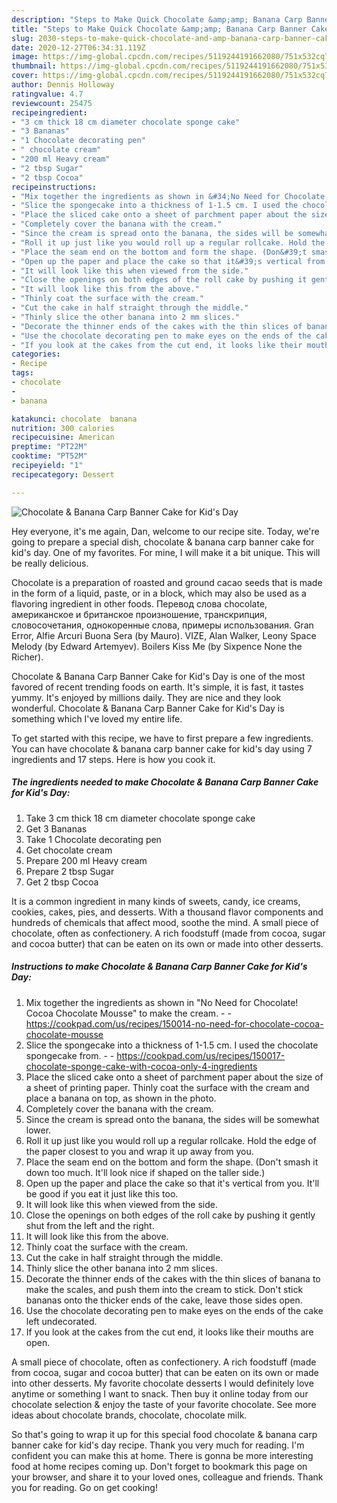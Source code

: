 ```yaml
---
description: "Steps to Make Quick Chocolate &amp;amp; Banana Carp Banner Cake for Kid&amp;#39;s Day"
title: "Steps to Make Quick Chocolate &amp;amp; Banana Carp Banner Cake for Kid&amp;#39;s Day"
slug: 2030-steps-to-make-quick-chocolate-and-amp-banana-carp-banner-cake-for-kid-and-39-s-day
date: 2020-12-27T06:34:31.119Z
image: https://img-global.cpcdn.com/recipes/5119244191662080/751x532cq70/chocolate-banana-carp-banner-cake-for-kids-day-recipe-main-photo.jpg
thumbnail: https://img-global.cpcdn.com/recipes/5119244191662080/751x532cq70/chocolate-banana-carp-banner-cake-for-kids-day-recipe-main-photo.jpg
cover: https://img-global.cpcdn.com/recipes/5119244191662080/751x532cq70/chocolate-banana-carp-banner-cake-for-kids-day-recipe-main-photo.jpg
author: Dennis Holloway
ratingvalue: 4.7
reviewcount: 25475
recipeingredient:
- "3 cm thick 18 cm diameter chocolate sponge cake"
- "3 Bananas"
- "1 Chocolate decorating pen"
- " chocolate cream"
- "200 ml Heavy cream"
- "2 tbsp Sugar"
- "2 tbsp Cocoa"
recipeinstructions:
- "Mix together the ingredients as shown in &#34;No Need for Chocolate! Cocoa Chocolate Mousse&#34; to make the cream.  https://cookpad.com/us/recipes/150014-no-need-for-chocolate-cocoa-chocolate-mousse"
- "Slice the spongecake into a thickness of 1-1.5 cm. I used the chocolate spongecake from.  https://cookpad.com/us/recipes/150017-chocolate-sponge-cake-with-cocoa-only-4-ingredients"
- "Place the sliced cake onto a sheet of parchment paper about the size of a sheet of printing paper. Thinly coat the surface with the cream and place a banana on top, as shown in the photo."
- "Completely cover the banana with the cream."
- "Since the cream is spread onto the banana, the sides will be somewhat lower."
- "Roll it up just like you would roll up a regular rollcake. Hold the edge of the paper closest to you and wrap it up away from you."
- "Place the seam end on the bottom and form the shape. (Don&#39;t smash it down too much. It&#39;ll look nice if shaped on the taller side.)"
- "Open up the paper and place the cake so that it&#39;s vertical from you. It&#39;ll be good if you eat it just like this too."
- "It will look like this when viewed from the side."
- "Close the openings on both edges of the roll cake by pushing it gently shut from the left and the right."
- "It will look like this from the above."
- "Thinly coat the surface with the cream."
- "Cut the cake in half straight through the middle."
- "Thinly slice the other banana into 2 mm slices."
- "Decorate the thinner ends of the cakes with the thin slices of banana to make the scales, and push them into the cream to stick. Don&#39;t stick bananas onto the thicker ends of the cake, leave those sides open."
- "Use the chocolate decorating pen to make eyes on the ends of the cake left undecorated."
- "If you look at the cakes from the cut end, it looks like their mouths are open."
categories:
- Recipe
tags:
- chocolate
- 
- banana

katakunci: chocolate  banana 
nutrition: 300 calories
recipecuisine: American
preptime: "PT22M"
cooktime: "PT52M"
recipeyield: "1"
recipecategory: Dessert

---
```



![Chocolate &amp; Banana Carp Banner Cake for Kid&#39;s Day](https://img-global.cpcdn.com/recipes/5119244191662080/751x532cq70/chocolate-banana-carp-banner-cake-for-kids-day-recipe-main-photo.jpg)

Hey everyone, it's me again, Dan, welcome to our recipe site. Today, we're going to prepare a special dish, chocolate &amp; banana carp banner cake for kid&#39;s day. One of my favorites. For mine, I will make it a bit unique. This will be really delicious.

Chocolate is a preparation of roasted and ground cacao seeds that is made in the form of a liquid, paste, or in a block, which may also be used as a flavoring ingredient in other foods. Перевод слова chocolate, американское и британское произношение, транскрипция, словосочетания, однокоренные слова, примеры использования. Gran Error, Alfie Arcuri Buona Sera (by Mauro). VIZE, Alan Walker, Leony Space Melody (by Edward Artemyev). Boilers Kiss Me (by Sixpence None the Richer).

Chocolate &amp; Banana Carp Banner Cake for Kid&#39;s Day is one of the most favored of recent trending foods on earth. It's simple, it is fast, it tastes yummy. It's enjoyed by millions daily. They are nice and they look wonderful. Chocolate &amp; Banana Carp Banner Cake for Kid&#39;s Day is something which I've loved my entire life.


To get started with this recipe, we have to first prepare a few ingredients. You can have chocolate &amp; banana carp banner cake for kid&#39;s day using 7 ingredients and 17 steps. Here is how you cook it.

<!--inarticleads1-->

##### The ingredients needed to make Chocolate &amp; Banana Carp Banner Cake for Kid&#39;s Day:

1. Take 3 cm thick 18 cm diameter chocolate sponge cake
1. Get 3 Bananas
1. Take 1 Chocolate decorating pen
1. Get  chocolate cream
1. Prepare 200 ml Heavy cream
1. Prepare 2 tbsp Sugar
1. Get 2 tbsp Cocoa


It is a common ingredient in many kinds of sweets, candy, ice creams, cookies, cakes, pies, and desserts. With a thousand flavor components and hundreds of chemicals that affect mood, soothe the mind. A small piece of chocolate, often as confectionery. A rich foodstuff (made from cocoa, sugar and cocoa butter) that can be eaten on its own or made into other desserts. 

<!--inarticleads2-->

##### Instructions to make Chocolate &amp; Banana Carp Banner Cake for Kid&#39;s Day:

1. Mix together the ingredients as shown in &#34;No Need for Chocolate! Cocoa Chocolate Mousse&#34; to make the cream. -  - https://cookpad.com/us/recipes/150014-no-need-for-chocolate-cocoa-chocolate-mousse
1. Slice the spongecake into a thickness of 1-1.5 cm. I used the chocolate spongecake from. -  - https://cookpad.com/us/recipes/150017-chocolate-sponge-cake-with-cocoa-only-4-ingredients
1. Place the sliced cake onto a sheet of parchment paper about the size of a sheet of printing paper. Thinly coat the surface with the cream and place a banana on top, as shown in the photo.
1. Completely cover the banana with the cream.
1. Since the cream is spread onto the banana, the sides will be somewhat lower.
1. Roll it up just like you would roll up a regular rollcake. Hold the edge of the paper closest to you and wrap it up away from you.
1. Place the seam end on the bottom and form the shape. (Don&#39;t smash it down too much. It&#39;ll look nice if shaped on the taller side.)
1. Open up the paper and place the cake so that it&#39;s vertical from you. It&#39;ll be good if you eat it just like this too.
1. It will look like this when viewed from the side.
1. Close the openings on both edges of the roll cake by pushing it gently shut from the left and the right.
1. It will look like this from the above.
1. Thinly coat the surface with the cream.
1. Cut the cake in half straight through the middle.
1. Thinly slice the other banana into 2 mm slices.
1. Decorate the thinner ends of the cakes with the thin slices of banana to make the scales, and push them into the cream to stick. Don&#39;t stick bananas onto the thicker ends of the cake, leave those sides open.
1. Use the chocolate decorating pen to make eyes on the ends of the cake left undecorated.
1. If you look at the cakes from the cut end, it looks like their mouths are open.


A small piece of chocolate, often as confectionery. A rich foodstuff (made from cocoa, sugar and cocoa butter) that can be eaten on its own or made into other desserts. My favorite chocolate desserts I would definitely love anytime or something I want to snack. Then buy it online today from our chocolate selection &amp; enjoy the taste of your favorite chocolate. See more ideas about chocolate brands, chocolate, chocolate milk. 

So that's going to wrap it up for this special food chocolate &amp; banana carp banner cake for kid&#39;s day recipe. Thank you very much for reading. I'm confident you can make this at home. There is gonna be more interesting food at home recipes coming up. Don't forget to bookmark this page on your browser, and share it to your loved ones, colleague and friends. Thank you for reading. Go on get cooking!

